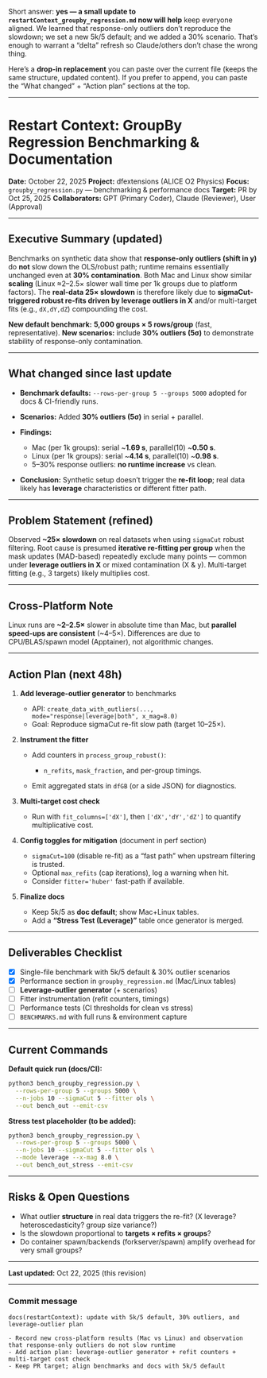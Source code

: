 Short answer: **yes — a small update to `restartContext_groupby_regression.md` now will help** keep everyone aligned. We learned that response-only outliers don’t reproduce the slowdown; we set a new 5k/5 default; and we added a 30% scenario. That’s enough to warrant a “delta” refresh so Claude/others don’t chase the wrong thing.

Here’s a **drop-in replacement** you can paste over the current file (keeps the same structure, updated content). If you prefer to append, you can paste the “What changed” + “Action plan” sections at the top.

---

# Restart Context: GroupBy Regression Benchmarking & Documentation

**Date:** October 22, 2025
**Project:** dfextensions (ALICE O2 Physics)
**Focus:** `groupby_regression.py` — benchmarking & performance docs
**Target:** PR by Oct 25, 2025
**Collaborators:** GPT (Primary Coder), Claude (Reviewer), User (Approval)

---

## Executive Summary (updated)

Benchmarks on synthetic data show that **response-only outliers (shift in y)** do **not** slow down the OLS/robust path; runtime remains essentially unchanged even at **30% contamination**. Both Mac and Linux show similar **scaling** (Linux ≈2–2.5× slower wall time per 1k groups due to platform factors).
The **real-data 25× slowdown** is therefore likely due to **sigmaCut-triggered robust re-fits driven by leverage outliers in X** and/or multi-target fits (e.g., `dX,dY,dZ`) compounding the cost.

**New default benchmark:** **5,000 groups × 5 rows/group** (fast, representative).
**New scenarios:** include **30% outliers (5σ)** to demonstrate stability of response-only contamination.

---

## What changed since last update

* **Benchmark defaults:** `--rows-per-group 5 --groups 5000` adopted for docs & CI-friendly runs.
* **Scenarios:** Added **30% outliers (5σ)** in serial + parallel.
* **Findings:**

    * Mac (per 1k groups): serial ~**1.69 s**, parallel(10) ~**0.50 s**.
    * Linux (per 1k groups): serial ~**4.14 s**, parallel(10) ~**0.98 s**.
    * 5–30% response outliers: **no runtime increase** vs clean.
* **Conclusion:** Synthetic setup doesn’t trigger the **re-fit loop**; real data likely has **leverage** characteristics or different fitter path.

---

## Problem Statement (refined)

Observed **~25× slowdown** on real datasets when using `sigmaCut` robust filtering. Root cause is presumed **iterative re-fitting per group** when the mask updates (MAD-based) repeatedly exclude many points — common under **leverage outliers in X** or mixed contamination (X & y). Multi-target fitting (e.g., 3 targets) likely multiplies cost.

---

## Cross-Platform Note

Linux runs are **~2–2.5×** slower in absolute time than Mac, but **parallel speed-ups are consistent** (~4–5×). Differences are due to CPU/BLAS/spawn model (Apptainer), not algorithmic changes.

---

## Action Plan (next 48h)

1. **Add leverage-outlier generator** to benchmarks

    * API: `create_data_with_outliers(..., mode="response|leverage|both", x_mag=8.0)`
    * Goal: Reproduce sigmaCut re-fit slow path (target 10–25×).
2. **Instrument the fitter**

    * Add counters in `process_group_robust()`:

        * `n_refits`, `mask_fraction`, and per-group timings.
    * Emit aggregated stats in `dfGB` (or a side JSON) for diagnostics.
3. **Multi-target cost check**

    * Run with `fit_columns=['dX']`, then `['dX','dY','dZ']` to quantify multiplicative cost.
4. **Config toggles for mitigation** (document in perf section)

    * `sigmaCut=100` (disable re-fit) as a “fast path” when upstream filtering is trusted.
    * Optional `max_refits` (cap iterations), log a warning when hit.
    * Consider `fitter='huber'` fast-path if available.
5. **Finalize docs**

    * Keep 5k/5 as **doc default**; show Mac+Linux tables.
    * Add a **“Stress Test (Leverage)”** table once generator is merged.

---

## Deliverables Checklist

* [x] Single-file benchmark with 5k/5 default & 30% outlier scenarios
* [x] Performance section in `groupby_regression.md` (Mac/Linux tables)
* [ ] **Leverage-outlier generator** (+ scenarios)
* [ ] Fitter instrumentation (refit counters, timings)
* [ ] Performance tests (CI thresholds for clean vs stress)
* [ ] `BENCHMARKS.md` with full runs & environment capture

---

## Current Commands

**Default quick run (docs/CI):**

```bash
python3 bench_groupby_regression.py \
  --rows-per-group 5 --groups 5000 \
  --n-jobs 10 --sigmaCut 5 --fitter ols \
  --out bench_out --emit-csv
```

**Stress test placeholder (to be added):**

```bash
python3 bench_groupby_regression.py \
  --rows-per-group 5 --groups 5000 \
  --n-jobs 10 --sigmaCut 5 --fitter ols \
  --mode leverage --x-mag 8.0 \
  --out bench_out_stress --emit-csv
```

---

## Risks & Open Questions

* What outlier **structure** in real data triggers the re-fit? (X leverage? heteroscedasticity? group size variance?)
* Is the slowdown proportional to **targets × refits × groups**?
* Do container spawn/backends (forkserver/spawn) amplify overhead for very small groups?

---

**Last updated:** Oct 22, 2025 (this revision)

---

### Commit message

```
docs(restartContext): update with 5k/5 default, 30% outliers, and leverage-outlier plan

- Record new cross-platform results (Mac vs Linux) and observation that response-only outliers do not slow runtime
- Add action plan: leverage-outlier generator + refit counters + multi-target cost check
- Keep PR target; align benchmarks and docs with 5k/5 default
```
